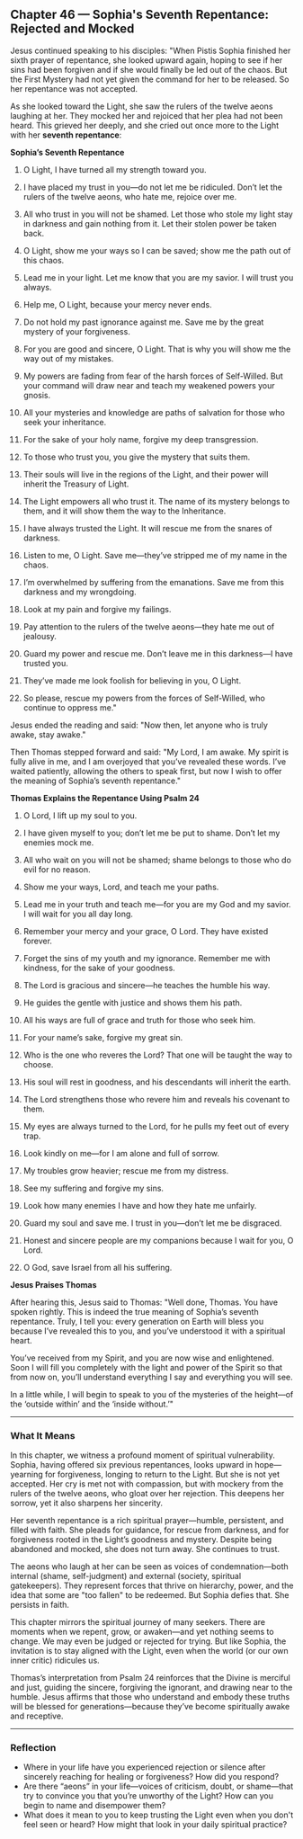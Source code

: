 ## Chapter 46 — Sophia's Seventh Repentance: Rejected and Mocked

Jesus continued speaking to his disciples:
"When Pistis Sophia finished her sixth prayer of repentance, she looked upward again, hoping to see if her sins had been forgiven and if she would finally be led out of the chaos. But the First Mystery had not yet given the command for her to be released. So her repentance was not accepted.

As she looked toward the Light, she saw the rulers of the twelve aeons laughing at her. They mocked her and rejoiced that her plea had not been heard. This grieved her deeply, and she cried out once more to the Light with her **seventh repentance**:

**Sophia’s Seventh Repentance**

1. O Light, I have turned all my strength toward you.

2. I have placed my trust in you—do not let me be ridiculed. Don’t let the rulers of the twelve aeons, who hate me, rejoice over me.

3. All who trust in you will not be shamed. Let those who stole my light stay in darkness and gain nothing from it. Let their stolen power be taken back.

4. O Light, show me your ways so I can be saved; show me the path out of this chaos.

5. Lead me in your light. Let me know that you are my savior. I will trust you always.

6. Help me, O Light, because your mercy never ends.

7. Do not hold my past ignorance against me. Save me by the great mystery of your forgiveness.

8. For you are good and sincere, O Light. That is why you will show me the way out of my mistakes.

9. My powers are fading from fear of the harsh forces of Self-Willed. But your command will draw near and teach my weakened powers your gnosis.

10. All your mysteries and knowledge are paths of salvation for those who seek your inheritance.

11. For the sake of your holy name, forgive my deep transgression.

12. To those who trust you, you give the mystery that suits them.

13. Their souls will live in the regions of the Light, and their power will inherit the Treasury of Light.

14. The Light empowers all who trust it. The name of its mystery belongs to them, and it will show them the way to the Inheritance.

15. I have always trusted the Light. It will rescue me from the snares of darkness.

16. Listen to me, O Light. Save me—they’ve stripped me of my name in the chaos.

17. I’m overwhelmed by suffering from the emanations. Save me from this darkness and my wrongdoing.

18. Look at my pain and forgive my failings.

19. Pay attention to the rulers of the twelve aeons—they hate me out of jealousy.

20. Guard my power and rescue me. Don’t leave me in this darkness—I have trusted you.

21. They’ve made me look foolish for believing in you, O Light.

22. So please, rescue my powers from the forces of Self-Willed, who continue to oppress me."

Jesus ended the reading and said:
"Now then, let anyone who is truly awake, stay awake."

Then Thomas stepped forward and said:
"My Lord, I am awake. My spirit is fully alive in me, and I am overjoyed that you’ve revealed these words. I’ve waited patiently, allowing the others to speak first, but now I wish to offer the meaning of Sophia’s seventh repentance."

**Thomas Explains the Repentance Using Psalm 24**

1. O Lord, I lift up my soul to you.

2. I have given myself to you; don’t let me be put to shame. Don’t let my enemies mock me.

3. All who wait on you will not be shamed; shame belongs to those who do evil for no reason.

4. Show me your ways, Lord, and teach me your paths.

5. Lead me in your truth and teach me—for you are my God and my savior. I will wait for you all day long.

6. Remember your mercy and your grace, O Lord. They have existed forever.

7. Forget the sins of my youth and my ignorance. Remember me with kindness, for the sake of your goodness.

8. The Lord is gracious and sincere—he teaches the humble his way.

9. He guides the gentle with justice and shows them his path.

10. All his ways are full of grace and truth for those who seek him.

11. For your name’s sake, forgive my great sin.

12. Who is the one who reveres the Lord? That one will be taught the way to choose.

13. His soul will rest in goodness, and his descendants will inherit the earth.

14. The Lord strengthens those who revere him and reveals his covenant to them.

15. My eyes are always turned to the Lord, for he pulls my feet out of every trap.

16. Look kindly on me—for I am alone and full of sorrow.

17. My troubles grow heavier; rescue me from my distress.

18. See my suffering and forgive my sins.

19. Look how many enemies I have and how they hate me unfairly.

20. Guard my soul and save me. I trust in you—don’t let me be disgraced.

21. Honest and sincere people are my companions because I wait for you, O Lord.

22. O God, save Israel from all his suffering.

**Jesus Praises Thomas**

After hearing this, Jesus said to Thomas:
"Well done, Thomas. You have spoken rightly. This is indeed the true meaning of Sophia’s seventh repentance. Truly, I tell you: every generation on Earth will bless you because I’ve revealed this to you, and you’ve understood it with a spiritual heart.

You’ve received from my Spirit, and you are now wise and enlightened. Soon I will fill you completely with the light and power of the Spirit so that from now on, you’ll understand everything I say and everything you will see.

In a little while, I will begin to speak to you of the mysteries of the height—of the ‘outside within’ and the ‘inside without.’"

---

### What It Means

In this chapter, we witness a profound moment of spiritual vulnerability. Sophia, having offered six previous repentances, looks upward in hope—yearning for forgiveness, longing to return to the Light. But she is not yet accepted. Her cry is met not with compassion, but with mockery from the rulers of the twelve aeons, who gloat over her rejection. This deepens her sorrow, yet it also sharpens her sincerity.

Her seventh repentance is a rich spiritual prayer—humble, persistent, and filled with faith. She pleads for guidance, for rescue from darkness, and for forgiveness rooted in the Light’s goodness and mystery. Despite being abandoned and mocked, she does not turn away. She continues to trust.

The aeons who laugh at her can be seen as voices of condemnation—both internal (shame, self-judgment) and external (society, spiritual gatekeepers). They represent forces that thrive on hierarchy, power, and the idea that some are "too fallen" to be redeemed. But Sophia defies that. She persists in faith.

This chapter mirrors the spiritual journey of many seekers. There are moments when we repent, grow, or awaken—and yet nothing seems to change. We may even be judged or rejected for trying. But like Sophia, the invitation is to stay aligned with the Light, even when the world (or our own inner critic) ridicules us.

Thomas’s interpretation from Psalm 24 reinforces that the Divine is merciful and just, guiding the sincere, forgiving the ignorant, and drawing near to the humble. Jesus affirms that those who understand and embody these truths will be blessed for generations—because they’ve become spiritually awake and receptive.

---

### Reflection

* Where in your life have you experienced rejection or silence after sincerely reaching for healing or forgiveness? How did you respond?
* Are there “aeons” in your life—voices of criticism, doubt, or shame—that try to convince you that you’re unworthy of the Light? How can you begin to name and disempower them?
* What does it mean to you to keep trusting the Light even when you don't feel seen or heard? How might that look in your daily spiritual practice?
